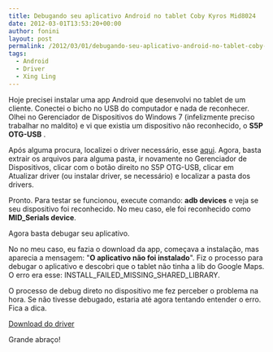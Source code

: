 ```yaml
---
title: Debugando seu aplicativo Android no tablet Coby Kyros Mid8024
date: 2012-03-01T13:53:20+00:00
author: fonini
layout: post
permalink: /2012/03/01/debugando-seu-aplicativo-android-no-tablet-coby-kyros-mid8024/
tags:
  - Android
  - Driver
  - Xing Ling
---
```

Hoje precisei instalar uma app Android que desenvolvi no tablet de um cliente. Conectei o bicho no USB do computador e nada de reconhecer. Olhei no Gerenciador de Dispositivos do Windows 7 (infelizmente preciso trabalhar no maldito) e vi que existia um dispositivo não reconhecido, o **S5P OTG-USB** . 

Após alguma procura, localizei o driver necessário, esse [aqui](http://www.driveridentifier.com/scan/driver_file_detail.php?inf_file_id=510504&md5=830fc6ecaf4549aac2fe3a52df8745d4&scanid=1E91495F3AD149598DF2EFE444EC31B1&item_id=278631742&hardware_id=USBVID_18D1%26PID_4E22%26MI_01). Agora, basta extrair os arquivos para alguma pasta, ir novamente no Gerenciador de Dispositivos, clicar com o botão direito no S5P OTG-USB, clicar em Atualizar driver (ou instalar driver, se necessário) e localizar a pasta dos drivers. 

Pronto. Para testar se funcionou, execute comando: **adb devices** e veja se seu dispositivo foi reconhecido. No meu caso, ele foi reconhecido como **MID_Serials device**. 

Agora basta debugar seu aplicativo. 

No no meu caso, eu fazia o download da app, começava a instalação, mas aparecia a mensagem: "**O aplicativo não foi instalado**". Fiz o processo para debugar o aplicativo e descobri que o tablet não tinha a lib do Google Maps. O erro era esse: INSTALL_FAILED_MISSING_SHARED_LIBRARY. 

O processo de debug direto no dispositivo me fez perceber o problema na hora. Se não tivesse debugado, estaria até agora tentando entender o erro. Fica a dica. 

[Download do driver](http://www.driveridentifier.com/scan/driver_file_detail.php?inf_file_id=510504&md5=830fc6ecaf4549aac2fe3a52df8745d4&scanid=1E91495F3AD149598DF2EFE444EC31B1&item_id=278631742&hardware_id=USBVID_18D1%26PID_4E22%26MI_01) 

Grande abraço!